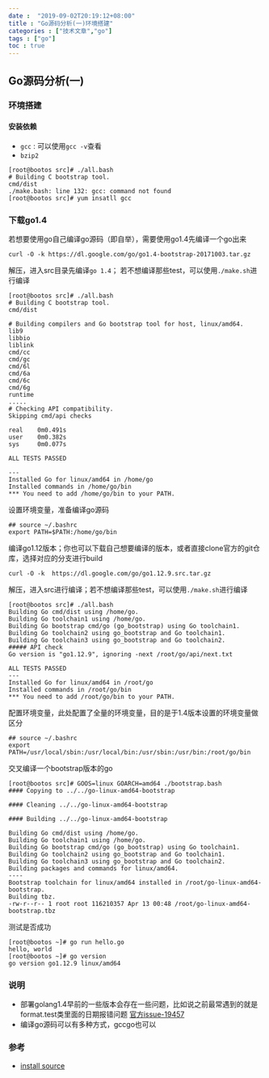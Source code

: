 ```yaml
---
date :  "2019-09-02T20:19:12+08:00" 
title : "Go源码分析(一)环境搭建" 
categories : ["技术文章","go"] 
tags : ["go"] 
toc : true
---
```


## Go源码分析(一)

### 环境搭建

#### 安装依赖

- `gcc` : 可以使用`gcc -v`查看
- `bzip2`

```shell
[root@bootos src]# ./all.bash 
# Building C bootstrap tool.
cmd/dist
./make.bash: line 132: gcc: command not found
[root@bootos src]# yum insatll gcc
```

### 下载go1.4

若想要使用go自己编译go源码（即自举），需要使用go1.4先编译一个go出来

```
curl -O -k https://dl.google.com/go/go1.4-bootstrap-20171003.tar.gz
```

解压，进入src目录先编译`go 1.4`； 若不想编译那些test，可以使用`./make.sh`进行编译

```shell
[root@bootos src]# ./all.bash 
# Building C bootstrap tool.          
cmd/dist                                       
                                                           
# Building compilers and Go bootstrap tool for host, linux/amd64.
lib9                                                   
libbio                                                 
liblink                                                
cmd/cc                                                 
cmd/gc                                         
cmd/6l                                                 
cmd/6a                                                 
cmd/6c                                                 
cmd/6g                        
runtime    
.....
# Checking API compatibility.
Skipping cmd/api checks

real    0m0.491s
user    0m0.382s
sys     0m0.077s

ALL TESTS PASSED

---
Installed Go for linux/amd64 in /home/go
Installed commands in /home/go/bin
*** You need to add /home/go/bin to your PATH.
```

设置环境变量，准备编译go源码

```shell
## source ~/.bashrc  
export PATH=$PATH:/home/go/bin
```

编译go1.12版本；你也可以下载自己想要编译的版本，或者直接clone官方的git仓库，选择对应的分支进行build

```shell
curl -O -k  https://dl.google.com/go/go1.12.9.src.tar.gz
```

解压，进入src进行编译；若不想编译那些test，可以使用`./make.sh`进行编译

```
[root@bootos src]# ./all.bash 
Building Go cmd/dist using /home/go.
Building Go toolchain1 using /home/go.
Building Go bootstrap cmd/go (go_bootstrap) using Go toolchain1.
Building Go toolchain2 using go_bootstrap and Go toolchain1.
Building Go toolchain3 using go_bootstrap and Go toolchain2.
##### API check
Go version is "go1.12.9", ignoring -next /root/go/api/next.txt

ALL TESTS PASSED
---
Installed Go for linux/amd64 in /root/go
Installed commands in /root/go/bin
*** You need to add /root/go/bin to your PATH.
```

配置环境变量，此处配置了全量的环境变量，目的是于1.4版本设置的环境变量做区分

```shell
## source ~/.bashrc  
export PATH=/usr/local/sbin:/usr/local/bin:/usr/sbin:/usr/bin:/root/go/bin
```

交叉编译一个bootstrap版本的go

```shell
[root@bootos src]# GOOS=linux GOARCH=amd64 ./bootstrap.bash
#### Copying to ../../go-linux-amd64-bootstrap

#### Cleaning ../../go-linux-amd64-bootstrap

#### Building ../../go-linux-amd64-bootstrap

Building Go cmd/dist using /home/go.
Building Go toolchain1 using /home/go.
Building Go bootstrap cmd/go (go_bootstrap) using Go toolchain1.
Building Go toolchain2 using go_bootstrap and Go toolchain1.
Building Go toolchain3 using go_bootstrap and Go toolchain2.
Building packages and commands for linux/amd64.
----
Bootstrap toolchain for linux/amd64 installed in /root/go-linux-amd64-bootstrap.
Building tbz.
-rw-r--r-- 1 root root 116210357 Apr 13 00:48 /root/go-linux-amd64-bootstrap.tbz
```

测试是否成功

```shell
[root@bootos ~]# go run hello.go 
hello, world
[root@bootos ~]# go version
go version go1.12.9 linux/amd64
```
### 说明
- 部署golang1.4早前的一些版本会存在一些问题，比如说之前最常遇到的就是format.test类里面的日期报错问题 [官方issue-19457](https://github.com/golang/go/issues/19457)
- 编译go源码可以有多种方式，gccgo也可以

### 参考

- [install source](https://golang.org/doc/install/source)
